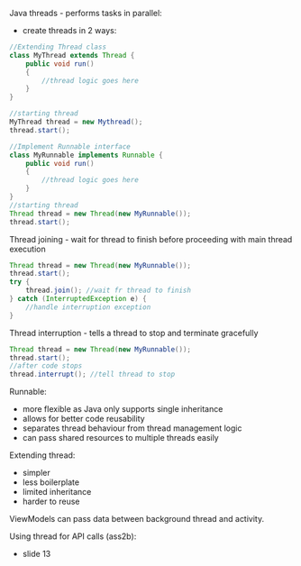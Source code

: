 Java threads - performs tasks in parallel:
- create threads in 2 ways:
```java
//Extending Thread class
class MyThread extends Thread {
	public void run()
	{
		//thread logic goes here
	}
}

//starting thread
MyThread thread = new Mythread();
thread.start();
```
```java
//Implement Runnable interface
class MyRunnable implements Runnable {
	public void run()
	{
		//thread logic goes here
	}
}
//starting thread
Thread thread = new Thread(new MyRunnable());
thread.start();
```

Thread joining - wait for thread to finish before proceeding with main thread execution
```java
Thread thread = new Thread(new MyRunnable());
thread.start();
try {
	thread.join(); //wait fr thread to finish
} catch (InterruptedException e) {
	//handle interruption exception
}
```

Thread interruption - tells a thread to stop and terminate gracefully
```java
Thread thread = new Thread(new MyRunnable());
thread.start();
//after code stops
thread.interrupt(); //tell thread to stop
```

Runnable:
- more flexible as Java only supports single inheritance
- allows for better code reusability
- separates thread behaviour from thread management logic
- can pass shared resources to multiple threads easily

Extending thread:
- simpler
- less boilerplate
- limited inheritance
- harder to reuse

ViewModels can pass data between background thread and activity.

Using thread for API calls (ass2b):
- slide 13
